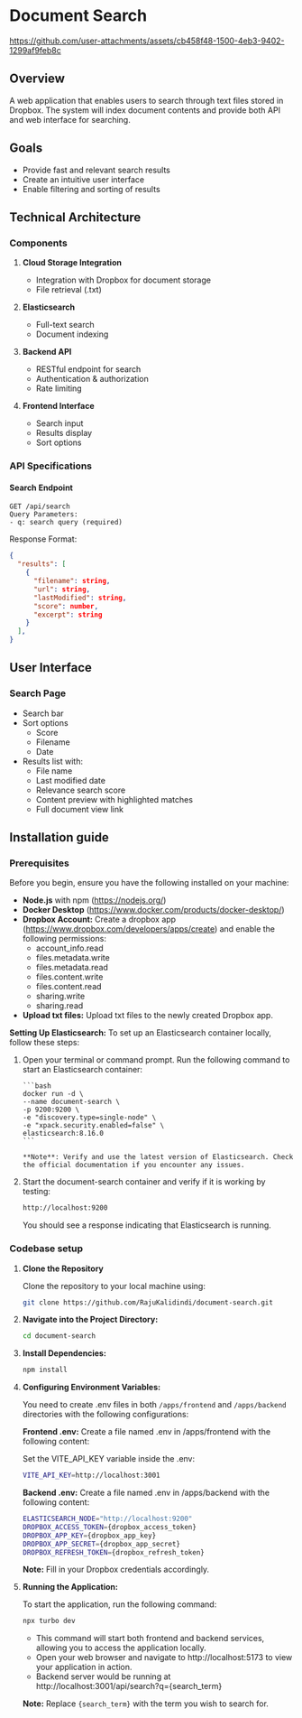 # Document Search


https://github.com/user-attachments/assets/cb458f48-1500-4eb3-9402-1299af9feb8c


## Overview

A web application that enables users to search through text files stored in Dropbox. The system will index document contents and provide both API and web interface for searching.

## Goals

-   Provide fast and relevant search results
-   Create an intuitive user interface
-   Enable filtering and sorting of results

## Technical Architecture

### Components

1. **Cloud Storage Integration**

    - Integration with Dropbox for document storage
    - File retrieval (.txt)

2. **Elasticsearch**

    - Full-text search
    - Document indexing

3. **Backend API**

    - RESTful endpoint for search
    - Authentication & authorization
    - Rate limiting

4. **Frontend Interface**
    - Search input
    - Results display
    - Sort options

### API Specifications

#### Search Endpoint

```
GET /api/search
Query Parameters:
- q: search query (required)
```

Response Format:

```json
{
  "results": [
    {
      "filename": string,
      "url": string,
      "lastModified": string,
      "score": number,
      "excerpt": string
    }
  ],
}
```

## User Interface

### Search Page

-   Search bar
-   Sort options
    -   Score
    -   Filename
    -   Date
-   Results list with:
    -   File name
    -   Last modified date
    -   Relevance search score
    -   Content preview with highlighted matches
    -   Full document view link

## Installation guide

### Prerequisites

Before you begin, ensure you have the following installed on your machine:

-   **Node.js** with npm (https://nodejs.org/)
-   **Docker Desktop** (https://www.docker.com/products/docker-desktop/)
-   **Dropbox Account:** Create a dropbox app (https://www.dropbox.com/developers/apps/create) and enable the following permissions:
    -   account_info.read
    -   files.metadata.write
    -   files.metadata.read
    -   files.content.write
    -   files.content.read
    -   sharing.write
    -   sharing.read
-   **Upload txt files:** Upload txt files to the newly created Dropbox app.

**Setting Up Elasticsearch:**
To set up an Elasticsearch container locally, follow these steps:

1.  Open your terminal or command prompt.
    Run the following command to start an Elasticsearch container:

        ```bash
        docker run -d \
        --name document-search \
        -p 9200:9200 \
        -e "discovery.type=single-node" \
        -e "xpack.security.enabled=false" \
        elasticsearch:8.16.0
        ```

        **Note**: Verify and use the latest version of Elasticsearch. Check the official documentation if you encounter any issues.

2.  Start the document-search container and verify if it is working by testing:

    ```bash
    http://localhost:9200
    ```

    You should see a response indicating that Elasticsearch is running.

### Codebase setup

1.  **Clone the Repository**

    Clone the repository to your local machine using:

    ```bash
    git clone https://github.com/RajuKalidindi/document-search.git
    ```

2.  **Navigate into the Project Directory:**

    ```bash
    cd document-search
    ```

3.  **Install Dependencies:**

    ```bash
    npm install
    ```

4.  **Configuring Environment Variables:**

    You need to create .env files in both `/apps/frontend` and `/apps/backend` directories with the following configurations:

    **Frontend .env:**
    Create a file named .env in /apps/frontend with the following content:

    Set the VITE_API_KEY variable inside the .env:

    ```bash
    VITE_API_KEY=http://localhost:3001
    ```

    **Backend .env:**
    Create a file named .env in /apps/backend with the following content:

    ```bash
    ELASTICSEARCH_NODE="http://localhost:9200"
    DROPBOX_ACCESS_TOKEN={dropbox_access_token}
    DROPBOX_APP_KEY={dropbox_app_key}
    DROPBOX_APP_SECRET={dropbox_app_secret}
    DROPBOX_REFRESH_TOKEN={dropbox_refresh_token}
    ```

    **Note:** Fill in your Dropbox credentials accordingly.

5.  **Running the Application:**

    To start the application, run the following command:

    ```bash
    npx turbo dev
    ```

    -   This command will start both frontend and backend services, allowing you to access the application locally.
    -   Open your web browser and navigate to http://localhost:5173 to view your application in action.
    -   Backend server would be running at http://localhost:3001/api/search?q={search_term}

    **Note:** Replace `{search_term}` with the term you wish to search for.

